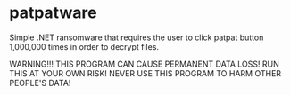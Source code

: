 # patpatware
Simple .NET ransomware that requires the user to click patpat button 1,000,000 times in order to decrypt files.

WARNING!!! THIS PROGRAM CAN CAUSE PERMANENT DATA LOSS! RUN THIS AT YOUR OWN RISK!
NEVER USE THIS PROGRAM TO HARM OTHER PEOPLE'S DATA!
